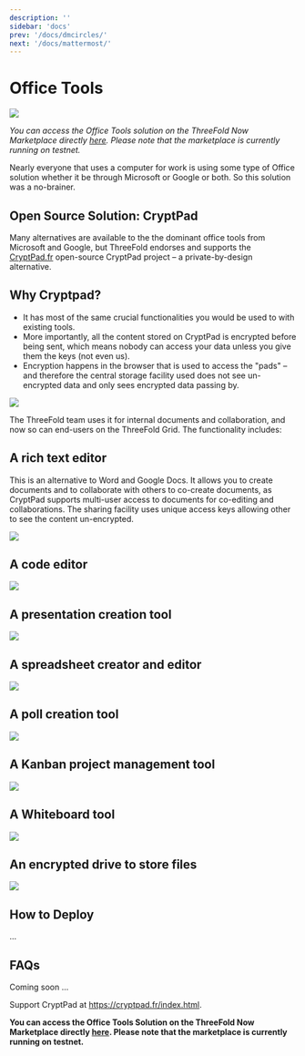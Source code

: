```yaml
---
description: ''
sidebar: 'docs'
prev: '/docs/dmcircles/'
next: '/docs/mattermost/'
---
```


# Office Tools

![](./img/what_is_cryptpad.png)

*You can access the Office Tools solution on the ThreeFold Now Marketplace directly [here](https://marketplace.threefold.io/marketplace/#/solutions/cryptpad). Please note that the marketplace is currently running on testnet.*

Nearly everyone that uses a computer for work is using some type of Office solution whether it be through Microsoft or Google or both. So this solution was a no-brainer.

## Open Source Solution: CryptPad

Many alternatives are available to the the dominant office tools from Microsoft and Google, but ThreeFold endorses and supports the [CryptPad.fr](https://cryptpad.fr) open-source CryptPad project – a private-by-design alternative.

## Why Cryptpad?

- It has most of the same crucial functionalities you would be used to with existing tools.
- More importantly, all the content stored on CryptPad is encrypted before being sent, which means nobody can access your data unless you give them the keys (not even us).
- Encryption happens in the browser that is used to access the "pads" – and therefore the central storage facility used does not see un-encrypted data and only sees encrypted data passing by.

![](./img/cryptpad0.png)

The ThreeFold team uses it for internal documents and collaboration, and now so can end-users on the ThreeFold Grid. The functionality includes:

## A rich text editor

This is an alternative to Word and Google Docs. It allows you to create documents and to collaborate with others to co-create documents, as CryptPad supports multi-user access to documents for co-editing and collaborations. The sharing facility uses unique access keys allowing other to see the content un-encrypted.

![](./img/rich_text_editor.png)

## A code editor

![](./img/code_editor.png)

## A presentation creation tool

![](./img/presentation.png)

## A spreadsheet creator and editor

![](./img/spreadsheet.png)

## A poll creation tool

![](./img/poll.png)

## A Kanban project management tool

![](./img/kanban.png)

## A Whiteboard tool

![](./img/whiteboard.png)

## An encrypted drive to store files

![](./img/drive.png)

## How to Deploy

...

## FAQs

Coming soon ...

Support CryptPad at https://cryptpad.fr/index.html.

**You can access the Office Tools Solution on the ThreeFold Now Marketplace directly [here](https://marketplace.threefold.io/marketplace/#/solutions/cryptpad). Please note that the marketplace is currently running on testnet.**